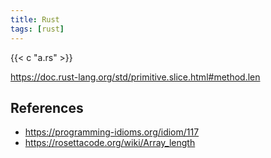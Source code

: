 ```yaml
---
title: Rust
tags: [rust]
---
```


{{< c "a.rs" >}}

<https://doc.rust-lang.org/std/primitive.slice.html#method.len>

## References

- <https://programming-idioms.org/idiom/117>
- <https://rosettacode.org/wiki/Array_length>
